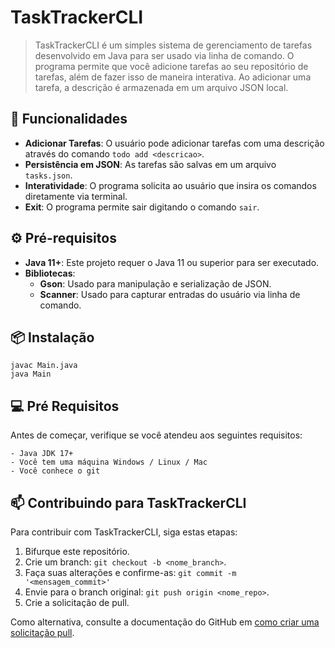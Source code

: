 # TaskTrackerCLI

> TaskTrackerCLI é um simples sistema de gerenciamento de tarefas desenvolvido em Java para ser usado via linha de comando. O programa permite que você adicione tarefas ao seu repositório de tarefas, além de fazer isso de maneira interativa. Ao adicionar uma tarefa, a descrição é armazenada em um arquivo JSON local.

## 📝 Funcionalidades 

- **Adicionar Tarefas**: O usuário pode adicionar tarefas com uma descrição através do comando `todo add <descricao>`.
- **Persistência em JSON**: As tarefas são salvas em um arquivo `tasks.json`.
- **Interatividade**: O programa solicita ao usuário que insira os comandos diretamente via terminal.
- **Exit**: O programa permite sair digitando o comando `sair`.

## ⚙️ Pré-requisitos 

- **Java 11+**: Este projeto requer o Java 11 ou superior para ser executado.
- **Bibliotecas**:
  - **Gson**: Usado para manipulação e serialização de JSON.
  - **Scanner**: Usado para capturar entradas do usuário via linha de comando.

## 📦 Instalação

```
javac Main.java
java Main
```

## 💻 Pré Requisitos

Antes de começar, verifique se você atendeu aos seguintes requisitos:

```
- Java JDK 17+
- Você tem uma máquina Windows / Linux / Mac
- Você conhece o git
```

## 📫 Contribuindo para TaskTrackerCLI

Para contribuir com TaskTrackerCLI, siga estas etapas:

1. Bifurque este repositório.
2. Crie um branch: `git checkout -b <nome_branch>`.
3. Faça suas alterações e confirme-as: `git commit -m '<mensagem_commit>'`
4. Envie para o branch original: `git push origin <nome_repo>`.
5. Crie a solicitação de pull.

Como alternativa, consulte a documentação do GitHub em [como criar uma solicitação pull](https://help.github.com/en/github/collaborating-with-issues-and-pull-requests/creating-a-pull-request).
